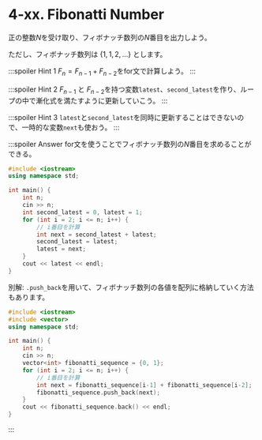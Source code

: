 # 4-xx. Fibonatti Number

正の整数$N$を受け取り、フィボナッチ数列の$N$番目を出力しよう。

ただし、フィボナッチ数列は $\{1,1,2,...\}$ とします。

:::spoiler Hint 1
$F_{n}=F_{n-1}+F_{n-2}$をfor文で計算しよう。
:::

:::spoiler Hint 2
$F_{n-1}$ と $F_{n-2}$を持つ変数`latest`、`second_latest`を作り、ループの中で漸化式を満たすように更新していこう。
:::

:::spoiler Hint 3
`latest`と`second_latest`を同時に更新することはできないので、一時的な変数`next`も使おう。
:::

:::spoiler Answer
for文を使うことでフィボナッチ数列の$N$番目を求めることができる。
```cpp
#include <iostream>
using namespace std;

int main() {
    int n;
    cin >> n;
    int second_latest = 0, latest = 1;
    for (int i = 2; i <= n; i++) {
        // i番目を計算
        int next = second_latest + latest;
        second_latest = latest;
        latest = next;
    }
    cout << latest << endl;
}
```

別解: `.push_back`を用いて、フィボナッチ数列の各値を配列に格納していく方法もあります。

```cpp
#include <iostream>
#include <vector>
using namespace std;

int main() {
    int n;
    cin >> n;
    vector<int> fibonatti_sequence = {0, 1};
    for (int i = 2; i <= n; i++) {
        // i番目を計算
        int next = fibonatti_sequence[i-1] + fibonatti_sequence[i-2];
        fibonatti_sequence.push_back(next);
    }
    cout << fibonatti_sequence.back() << endl;
}
```
:::
